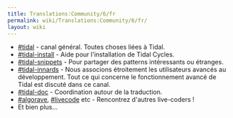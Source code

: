 ```yaml
---
title: Translations:Community/6/fr
permalink: wiki/Translations:Community/6/fr/
layout: wiki
---
```


-   [\#tidal](https://talk.lurk.org/channel/tidal) - canal général.
    Toutes choses liées à Tidal.
-   [\#tidal-install](https://talk.lurk.org/channel/tidal-install) -
    Aide pour l'installation de Tidal Cycles.
-   [\#tidal-snippets](https://talk.lurk.org/channel/tidal-snippets) -
    Pour partager des patterns intéressants ou étranges.
-   [\#tidal-innards](https://talk.lurk.org/channel/tidal-innards) -
    Nous associons étroitement les utilisateurs avancés au
    développement. Tout ce qui concerne le fonctionnement avancé de
    Tidal est discuté dans ce canal.
-   [\#tidal-doc](https://talk.lurk.org/channel/tidal-doc) -
    Coordination autour de la traduction.
-   [\#algorave](https://talk.lurk.org/channel/algorave),
    [\#livecode](https://talk.lurk.org/channel/algorave) etc -
    Rencontrez d'autres live-coders !
-   Et bien plus...
